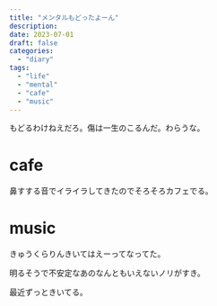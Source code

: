 ```yaml
---
title: "メンタルもどったよーん"
description:
date: 2023-07-01
draft: false
categories:
  - "diary"
tags:
  - "life"
  - "mental"
  - "cafe"
  - "music"
---
```


もどるわけねえだろ。傷は一生のこるんだ。わらうな。

# cafe

鼻すする音でイライラしてきたのでそろそろカフェでる。

# music

きゅうくらりんきいてはえーってなってた。

明るそうで不安定なあのなんともいえないノリがすき。

最近ずっときいてる。
